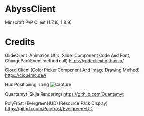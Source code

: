 # AbyssClient
Minecraft PvP Client (1.7.10, 1.8.9)

# Credits

GlideClient (Animation Utils, Slider Component Code And Font, ChangePackEvent method call)
https://glideclient.github.io/

Cloud Client (Color Picker Component And Image Drawing Method)
https://cloudmc.dev/

Hud Positioning Thing
![Capture](https://github.com/user-attachments/assets/f7dca2db-da0d-4c13-8d29-22dcd8d35e46)

Quantamyt (Skija Rendering)
https://github.com/Quantamyt

PolyFrost (EvergreenHUD) (Resource Pack Display)
https://github.com/Polyfrost/EvergreenHUD
